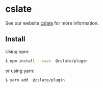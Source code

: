 # cslate

See our website [cslate](http://liihom.github.io/cslate) for more information.

## Install

Using npm:

```bash
$ npm install --save  @cslate/plugin
```

or using yarn:

```bash
$ yarn add  @cslate/plugin
```
